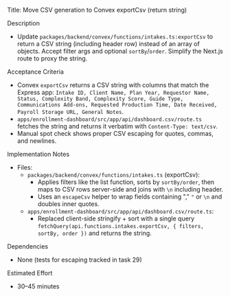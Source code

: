 Title: Move CSV generation to Convex exportCsv (return string)

Description
- Update `packages/backend/convex/functions/intakes.ts:exportCsv` to return a CSV string (including header row) instead of an array of objects. Accept filter args and optional `sortBy`/`order`. Simplify the Next.js route to proxy the string.

Acceptance Criteria
- Convex `exportCsv` returns a CSV string with columns that match the Express app: `Intake ID, Client Name, Plan Year, Requestor Name, Status, Complexity Band, Complexity Score, Guide Type, Communications Add-ons, Requested Production Time, Date Received, Payroll Storage URL, General Notes`.
- `apps/enrollment-dashboard/src/app/api/dashboard.csv/route.ts` fetches the string and returns it verbatim with `Content-Type: text/csv`.
- Manual spot check shows proper CSV escaping for quotes, commas, and newlines.

Implementation Notes
- Files:
  - `packages/backend/convex/functions/intakes.ts` (exportCsv):
    - Applies filters like the list function, sorts by `sortBy/order`, then maps to CSV rows server-side and joins with `\n` including header.
    - Uses an `escapeCsv` helper to wrap fields containing "," `"` or `\n` and doubles inner quotes.
  - `apps/enrollment-dashboard/src/app/api/dashboard.csv/route.ts`:
    - Replaced client-side stringify + sort with a single query `fetchQuery(api.functions.intakes.exportCsv, { filters, sortBy, order })` and returns the string.

Dependencies
- None (tests for escaping tracked in task 29)

Estimated Effort
- 30–45 minutes

